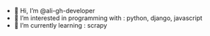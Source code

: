 - 👋 Hi, I’m @ali-gh-developer
- 👀 I’m interested in programming with :  python, django, javascript
- 🌱 I’m currently learning : scrapy


<!---
ali-gh-developer/ali-gh-developer is a ✨ special ✨ repository because its `README.md` (this file) appears on your GitHub profile.
You can click the Preview link to take a look at your changes.
--->
